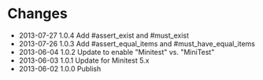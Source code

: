 # Changes

* 2013-07-27 1.0.4 Add #assert_exist and #must_exist
* 2013-07-26 1.0.3 Add #assert_equal_items and #must_have_equal_items
* 2013-06-04 1.0.2 Update to enable "Minitest" vs. "MiniTest"
* 2013-06-03 1.0.1 Update for Minitest 5.x
* 2013-06-02 1.0.0 Publish

